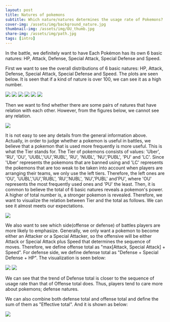 ```yaml
---
layout: post
title: Natures of pokemons
subtitle: Which nature/natures determines the usage rate of Pokemons?
cover-img: /assets/img/background_nature.jpg
thumbnail-img: /assets/img/OU_thumb.jpg
share-img: /assets/img/path.jpg
tags: [intro]
---
```


In the battle, we definitely want to have Each Pokémon has its own 6 basic natures: HP, Attack, Defense, Special Attack, Special Defense and Speed.  

First we want to see the overall distributions of 6 basic natures: HP, Attack, Defense, Special Attack, Special Defense and Speed. The plots are seen below. It is seen that if a kind of nature is over 100, we can see it as a high number. 

<img src="../assets/img/HP_distribution.png"/>
<img src="../assets/img/Attack_distribution.png"/>
<img src="../assets/img/Defense_distribution.png"/>
<img src="../assets/img/Special_Attack_distribution.png"/>
<img src="../assets/img/Special_Defense_distribution.png"/>
<img src="../assets/img/Speed_distribution.png"/>

Then we want to find whether there are some pairs of natures that have relation with each other. However, from the figures below, we cannot see any relation.

<img src="../assets/img/Pair_relation.png"/>

It is not easy to see any details from the general information above. Actually, in order to judge whether a pokemon is useful in battles, we believe that a pokemon that is used more frequently is more useful. This is what the Tier stands for. The Tier of pokemons consists of values: 'Uber', 'RU', 'OU', 'UUBL','UU','RUBL', 'RU', 'NUBL', 'NU','PUBL', 'PU' and 'LC'. Since 'Uber' represents the pokemons that are banned using and 'LC' represents the pokemons that are too weak to be taken into account when players are arranging their teams, we only use the left tiers. Therefore, the left ones are 'OU', 'UUBL','UU','RUBL', 'RU','NUBL', 'NU','PUBL' and'PU', where 'OU' represents the most frequently used ones and 'PU' the least. Then, it is common to believe the total of 6 basic natures reveals a pokemon's power. A higher of total number is, a stronger pokemon is revealed. Therefore, we want to visualize the relation between Tier and the total as follows. We can see it almost meets our expectations.

<img src="../assets/img/Average_Total_by_Tier.png"/>

We also want to see which side(offense or defense) of battles players are more likely to emphasize. Generally, we only want a pokemon to become either an Attacker or a Special Attacker, so the offensive will be either Attack or Special Attack plus Speed that determines the sequence of moves. Therefore, we define offense total as "max[Attack, Special Attack] + Speed". For defense side, we define defense total as "Defense + Special Defense + HP". The visualization is seen below:

<img src="../assets/img/Average_Offense_Total_by_Tier.png"/>
<img src="../assets/img/Average_Defense_Total_by_Tier.png"/>

We can see that the trend of Defense total is closer to the sequence of usage rate than that of Offense total does. Thus, players tend to care more about pokemons; defense natures.

We can also combine both defense total and offense total and define the sum of them as "Effective total". And it is shown as below:

<img src="../assets/img/Average_Effective_Total_by_Tier.png"/>